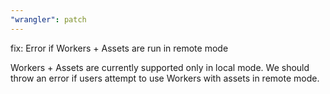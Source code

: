 ```yaml
---
"wrangler": patch
---
```


fix: Error if Workers + Assets are run in remote mode

Workers + Assets are currently supported only in local mode. We should throw an error if users attempt to use Workers with assets in remote mode.
